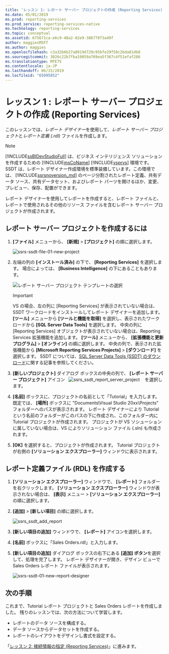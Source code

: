 ```yaml
---
title: 'レッスン 1: レポート サーバー プロジェクトの作成 (Reporting Services) | Microsoft Docs'
ms.date: 05/01/2019
ms.prod: reporting-services
ms.prod_service: reporting-services-native
ms.technology: reporting-services
ms.topic: conceptual
ms.assetid: 675671ca-e6c9-48a2-82e9-386778f3a49f
author: maggiesMSFT
ms.author: maggies
ms.openlocfilehash: c3a32b6b27a8919d729c95bfe29f50c2bda81db8
ms.sourcegitcommit: 3026c22b7fba19059a769ea5f367c4f51efaf286
ms.translationtype: MTE75
ms.contentlocale: ja-JP
ms.lasthandoff: 06/15/2019
ms.locfileid: "65095852"
---
```

# <a name="lesson-1-creating-a-report-server-project-reporting-services"></a>レッスン 1 : レポート サーバー プロジェクトの作成 (Reporting Services)

このレッスンでは、*レポート デザイナー*を使用して、*レポート サーバー プロジェクト*と*レポート定義 (.rdl)* ファイルを作成します。

> [!NOTE]
> [!INCLUDE[ssBIDevStudioFull](../includes/ssbidevstudiofull-md.md)] は、ビジネス インテリジェンス ソリューションを作成するための [!INCLUDE[msCoName](../includes/msconame-md.md)] [!INCLUDE[vsprvs](../includes/vsprvs-md.md)] 環境です。 SSDT は、レポート デザイナー作成環境を標準装備しています。この環境では、 [!INCLUDE[ssrsnoversion_md](../includes/ssrsnoversion-md.md)] のページ分割されたレポート定義、共有データ ソース、共有データセット、およびレポート パーツを開けるほか、変更、プレビュー、保存、配置ができます。

レポート デザイナーを使用してレポートを作成すると、レポート ファイルと、レポートで使用されるその他のリソース ファイルを含むレポート サーバー プロジェクトが作成されます。

## <a name="to-create-a-report-server-project"></a>レポート サーバー プロジェクトを作成するには
  
1. **[ファイル]** メニューから、 **[新規]**  >  **[プロジェクト]** の順に選択します。  

    ![ssrs-ssdt-file-01-new-project](../reporting-services/media/ssrs-ssdt-file-01-new-project.png)
  
2. 左端の列の **[インストール済み]** の下で、 **[Reporting Services]** を選択します。 場合によっては、 **[Business Intelligence]** の下にあることもあります。

    ![レポート サーバー プロジェクト テンプレートの選択](../reporting-services/media/lesson-1-creating-a-report-server-project-reporting-services/select-report-server-project-template.png)

    > [!IMPORTANT]
    > VS の場合、左の列に [Reporting Services] が表示されていない場合は、SSDT ワークロードをインストールしてレポート デザイナーを追加します。 **[ツール]** メニューから **[ツールと機能を取得]** を選択し、表示されたワークロードから **[SQL Server Data Tools]** を選択します。 中央の列に [Reporting Services] オブジェクトが表示されていない場合は、Reporting Services 拡張機能を追加します。 **[ツール]** メニューから、 **[拡張機能と更新プログラム]**  >  **[オンライン]** の順に選択します。 中央の列で、表示された拡張機能から **[Microsoft Reporting Services Projects]**  >  **[ダウンロード]** を選択します。 SSDT については、[SQL Server Data Tools (SSDT) のダウンロード](../ssdt/download-sql-server-data-tools-ssdt.md)に関する記事を参照してください。

3. **[新しいプロジェクト]** ダイアログ ボックスの中央の列で、 **[レポート サーバー プロジェクト]** アイコン &nbsp;&nbsp;![ssrs_ssdt_report_server_project](media/ssrs-ssdt-report-server-project.png) &nbsp;&nbsp; を選択します。

4. **[名前]** ボックスに、プロジェクトの名前として「Tutorial」を入力します。 既定では、 **[場所]** ボックスに "Documents\Visual Studio 20xx\Projects\" フォルダーへのパスが表示されます。 レポート デザイナーにより Tutorial という名前のフォルダーがこのパスの下に作成され、このフォルダー内に Tutorial プロジェクトが作成されます。 プロジェクトが VS ソシューションに属していない場合は、VS によりソリューション ファイル (.sln) も作成されます。

5. **[OK]** を選択すると、プロジェクトが作成されます。 Tutorial プロジェクトが右側の **[ソリューション エクスプローラー]** ウィンドウに表示されます。
  
## <a name="creating-a-report-definition-file-rdl"></a>レポート定義ファイル (RDL) を作成する  
  
1. **[ソリューション エクスプローラー]** ウィンドウで、 **[レポート]** フォルダーを右クリックします。 **[ソリューション エクスプローラー]** ウィンドウが表示されない場合は、 **[表示]** メニュー > **[ソリューション エクスプローラー]** の順に選択します。

2. **[追加]**  >  **[新しい項目]** の順に選択します。

    ![ssrs_ssdt_add_report](../reporting-services/media/ssrs-ssdt-add-report.png)

3. **[新しい項目の追加]** ウィンドウで、 **[レポート]** アイコンを選択します。

4. **[名前]** ボックスに「Sales Orders.rdl」と入力します。

5. **[新しい項目の追加]** ダイアログ ボックスの右下にある **[追加] ボタン**を選択して、処理を完了します。 レポート デザイナーが開き、デザイン ビューで Sales Orders レポート ファイルが表示されます。

    ![ssrs-ssdt-01-new-report-designer](media/ssrs-ssdt-01-new-report-designer.png)

## <a name="next-steps"></a>次の手順

これまで、Tutorial レポート プロジェクトと Sales Orders レポートを作成しました。 残りのレッスンでは、次の方法について学習します。

- レポートのデータ ソースを構成する。
- データ ソースからデータセットを作成する。
- レポートのレイアウトをデザインし書式を設定する。

「[レッスン 2: 接続情報の指定 &#40;Reporting Services&#41;](../reporting-services/lesson-2-specifying-connection-information-reporting-services.md)」に進みます。

